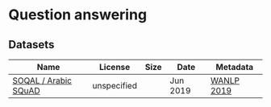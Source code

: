 # Question answering

## Datasets 

| Name | License | Size |  Date | Metadata | 
| -- | -- | -- | -- | -- | 
|[SOQAL / Arabic SQuAD](https://github.com/husseinmozannar/SOQAL) | unspecified | | Jun 2019  | [WANLP 2019](https://sites.google.com/view/wanlp-2019/home) |

